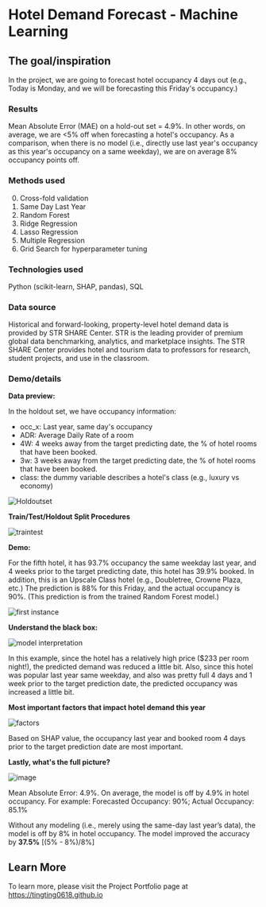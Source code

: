 # Hotel Demand Forecast - Machine Learning

## The goal/inspiration

In the project, we are going to forecast hotel occupancy 4 days out (e.g., Today is Monday, and we will be forecasting this Friday's occupancy.)

### Results

Mean Absolute Error (MAE) on a hold-out set = 4.9%. In other words, on average, we are <5% off when forecasting a hotel's occupancy. As a comparison, when there is no model (i.e., directly use last year's occupancy as this year's occupancy on a same weekday), we are on average 8% occupancy points off.

### Methods used

0) Cross-fold validation
1) Same Day Last Year
2) Random Forest
3) Ridge Regression
4) Lasso Regression
5) Multiple Regression
6) Grid Search for hyperparameter tuning

### Technologies used

Python (scikit-learn, SHAP, pandas), SQL

### Data source

Historical and forward-looking, property-level hotel demand data is provided by STR SHARE Center. STR is the leading provider of premium global data benchmarking, analytics, and marketplace insights. The STR SHARE Center provides hotel and tourism data to professors for research, student projects, and use in the classroom.

### Demo/details

**Data preview:**

In the holdout set, we have occupancy information: 
- occ_x: Last year, same day's occupancy
- ADR: Average Daily Rate of a room
- 4W: 4 weeks away from the target predicting date, the % of hotel rooms that have been booked.
- 3w: 3 weeks away from the target predicting date, the % of hotel rooms that have been booked.
- class: the dummy variable describes a hotel's class (e.g., luxury vs economy) 

![Holdoutset](https://user-images.githubusercontent.com/44503223/123178699-5b0bc380-d44d-11eb-9c76-c2b592b9ffc3.png)

**Train/Test/Holdout Split Procedures**

![traintest](https://user-images.githubusercontent.com/44503223/123180423-d9b63000-d450-11eb-91a7-1d4400fb7269.png)

**Demo:**

For the fifth hotel, it has 93.7% occupancy the same weekday last year, and 4 weeks prior to the target predicting date, this hotel has 39.9% booked. In addition, this is an Upscale Class hotel (e.g., Doubletree, Crowne Plaza, etc.) The prediction is 88% for this Friday, and the actual occupancy is 90%. (This prediction is from the trained Random Forest model.)

![first instance](https://user-images.githubusercontent.com/44503223/123179333-c6a26080-d44e-11eb-807c-9e7502c764f3.png)

**Understand the black box:**

![model interpretation](https://user-images.githubusercontent.com/44503223/123179469-13863700-d44f-11eb-868f-0fe297030c15.png)

In this example, since the hotel has a relatively high price ($233 per room night!), the predicted demand was reduced a little bit. Also, since this hotel was popular last year same weekday, and also was pretty full 4 days and 1 week prior to the target prediction date, the predicted occupancy was increased a little bit. 

**Most important factors that impact hotel demand this year**

![factors](https://user-images.githubusercontent.com/44503223/123179919-ef772580-d44f-11eb-8083-3b89f5d93a01.png)

Based on SHAP value, the occupancy last year and booked room 4 days prior to the target prediction date are most important. 

**Lastly, what's the full picture?**

![image](https://user-images.githubusercontent.com/44503223/123180188-68767d00-d450-11eb-82b8-ee9258598797.png)

Mean Absolute Error: 4.9%. On average, the model is off by 4.9% in hotel occupancy. For example: Forecasted Occupancy: 90%; Actual Occupancy: 85.1%

Without any modeling (i.e., merely using the same-day last year’s data), the model is off by 8% in hotel occupancy. The model improved the accuracy by **37.5%** [(5% - 8%)/8%]



## Learn More

To learn more, please visit the Project Portfolio page at https://tingting0618.github.io


